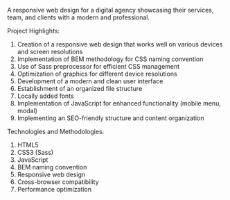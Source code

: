    A responsive web design for a digital agency showcasing their services, team, and clients with a modern and professional.

Project Highlights: 
1. Creation of a responsive web design that works well on various devices and screen resolutions 
2. Implementation of BEM methodology for CSS naming convention 
3. Use of Sass preprocessor for efficient CSS management 
4. Optimization of graphics for different device resolutions 
5. Development of a modern and clean user interface 
6. Establishment of an organized file structure 
7. Locally added fonts
8. Implementation of JavaScript for enhanced functionality (mobile menu, modal) 
9. Implementing an SEO-friendly structure and content organization 

Technologies and Methodologies: 
1. HTML5 
2. CSS3 (Sass) 
3. JavaScript 
4. BEM naming convention 
5. Responsive web design 
6. Cross-browser compatibility 
7. Performance optimization
